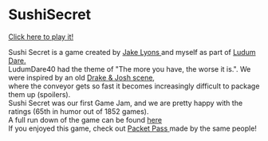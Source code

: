 # SushiSecret

[Click here to play it!](http://www.jamesstudd.com/SushiSecret/)

Sushi Secret is a game created by <a href="https://github.com/JakeMLyons"> Jake Lyons </a> and myself as part of <a href="https://ldjam.com/"> Ludum Dare. </a><br>
LudumDare40 had the theme of "The more you have, the worse it is.". We were inspired by an old <a href="https://www.youtube.com/watch?v=UcyE-5dv1Kc">Drake & Josh scene</a>,<br>
where the conveyor gets so fast it becomes increasingly difficult to package them up (spoilers).<br>
Sushi Secret was our first Game Jam, and we are pretty happy with the ratings (65th in humor out of 1852 games).<br>
A full run down of the game can be found <a href="https://ldjam.com/events/ludum-dare/40/sushi-secret"> here </a> <br>
If you enjoyed this game, check out <a href="https://jamesstudd.github.io/PacketPass/"> Packet Pass </a> made by the same people!
